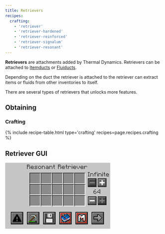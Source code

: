 ```yaml
--- 
title: Retrievers 
recipes: 
  crafting: 
    - 'retriever' 
    - 'retriever-hardened' 
    - 'retriever-reinforced' 
    - 'retriever-signalum' 
    - 'retriever-resonant' 
--- 
```



**Retrievers** are attachments added by Thermal Dynamics. Retrievers can be attached to [Itemducts](/docs/thermal-dynamics/ducts/itemducts/) or [Fluiducts](/docs/thermal-dynamics/ducts/fluiducts/).

Depending on the duct the retriever is attached to the retriever can extract items or fluids from other inventories to itself.

There are several types of retrievers that unlocks more features.


Obtaining
--------

### Crafting
{% include recipe-table.html type='crafting' recipes=page.recipes.crafting %}

Retriever GUI
--------

![](/assets/images/thermal-dynamics/gui-retriever.png "Resonant Retriever GUI")